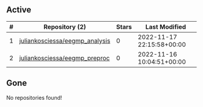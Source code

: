 ## Active
| # | Repository (2) | Stars | Last Modified |
| --- | --- | --- | --- |
| 1 | [juliankosciessa/eegmp_analysis](https://gin.g-node.org/juliankosciessa/eegmp_analysis) | 0 | 2022-11-17 22:15:58+00:00 |
| 2 | [juliankosciessa/eegmp_preproc](https://gin.g-node.org/juliankosciessa/eegmp_preproc) | 0 | 2022-11-16 10:04:51+00:00 |

## Gone
No repositories found!
